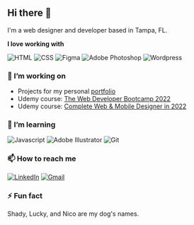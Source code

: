 ## Hi there 👋

I'm a web designer and developer based in Tampa, FL.

**I love working with**

<div display="flex">
  <img src="https://img.shields.io/badge/html5-%23E34F26.svg?style=for-the-badge&logo=html5&logoColor=white" alt="HTML"/>
  <img src="https://img.shields.io/badge/css3-%231572B6.svg?style=for-the-badge&logo=css3&logoColor=white" alt="CSS"/>
  <img src="https://img.shields.io/badge/figma-%23F25E1E.svg?style=for-the-badge&logo=figma&logoColor=white" alt="Figma"/>
  <img src="https://img.shields.io/badge/adobe%20photoshop-%23318AFF.svg?style=for-the-badge&logo=adobephotoshop&logoColor=white" alt="Adobe Photoshop"/>
  <img src="https://img.shields.io/badge/bootstrap-%237952B3.svg?style=for-the-badge&logo=bootstrap&logoColor=white" alt="Wordpress"/>
</div>

### 🔭 I’m working on

- Projects for my personal <a href="https://doririvera.com/" target="_blank">portfolio</a>
- Udemy course: <a href="https://www.udemy.com/share/101W9C3@1M_QhS4mPPUCvC_YkzA_9uwuS5m3UrAnNfsXJ0k2WgU7MFYo6ZnrDb-TbDiARLsj5g==/" target="_blank">The Web Developer Bootcamp 2022</a>
- Udemy course: <a href="https://www.udemy.com/share/103F1h3@0UTc-96fMnIHlykchcjA0KLCwkIX5X3WH-pTSKWP9Ih2a075bOW-t0QId85PK7xOlw==/" target="_blank">Complete Web & Mobile Designer in 2022</a>

### 🌱 I’m learning

<div display="flex">
  <img src="https://img.shields.io/badge/javascript-%23F7DF1E?style=for-the-badge&logo=javascript&logoColor=black" alt="Javascript"/>
  <img src="https://img.shields.io/badge/adobe%20illustrator-%23FF9A00.svg?style=for-the-badge&logo=adobe%20illustrator&logoColor=white" alt="Adobe Illustrator"/>
  <img src="https://img.shields.io/badge/git-%23F05032?style=for-the-badge&logo=javascript&logoColor=white" alt="Git"/>
</div>

### 📫 How to reach me

<div display="flex">
  <a href="https://www.linkedin.com/in/doririvera/"><img src="https://img.shields.io/badge/linkedin-%230077B5.svg?style=for-the-badge&logo=linkedin&logoColor=white" alt="LinkedIn"/></a>
  <a href="mailto:shadyandlucky@gmail.com"><img src="https://img.shields.io/badge/Gmail-%23EA4335?style=for-the-badge&logo=gmail&logoColor=white" alt="Gmail"/></a>
</div>

### ⚡ Fun fact

Shady, Lucky, and Nico are my dog's names.
